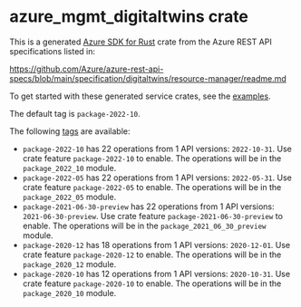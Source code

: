 # azure_mgmt_digitaltwins crate

This is a generated [Azure SDK for Rust](https://github.com/Azure/azure-sdk-for-rust) crate from the Azure REST API specifications listed in:

https://github.com/Azure/azure-rest-api-specs/blob/main/specification/digitaltwins/resource-manager/readme.md

To get started with these generated service crates, see the [examples](https://github.com/Azure/azure-sdk-for-rust/blob/main/services/README.md#examples).

The default tag is `package-2022-10`.

The following [tags](https://github.com/Azure/azure-sdk-for-rust/blob/main/services/tags.md) are available:

- `package-2022-10` has 22 operations from 1 API versions: `2022-10-31`. Use crate feature `package-2022-10` to enable. The operations will be in the `package_2022_10` module.
- `package-2022-05` has 22 operations from 1 API versions: `2022-05-31`. Use crate feature `package-2022-05` to enable. The operations will be in the `package_2022_05` module.
- `package-2021-06-30-preview` has 22 operations from 1 API versions: `2021-06-30-preview`. Use crate feature `package-2021-06-30-preview` to enable. The operations will be in the `package_2021_06_30_preview` module.
- `package-2020-12` has 18 operations from 1 API versions: `2020-12-01`. Use crate feature `package-2020-12` to enable. The operations will be in the `package_2020_12` module.
- `package-2020-10` has 12 operations from 1 API versions: `2020-10-31`. Use crate feature `package-2020-10` to enable. The operations will be in the `package_2020_10` module.